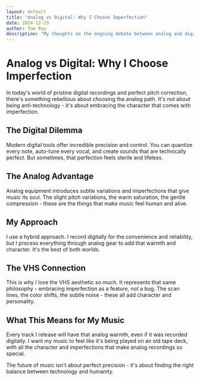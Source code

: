 ```yaml
---
layout: default
title: "Analog vs Digital: Why I Choose Imperfection"
date: 2024-12-23
author: Tom Ray
description: "My thoughts on the ongoing debate between analog and digital music production, and why imperfection often sounds more perfect"
---
```


# Analog vs Digital: Why I Choose Imperfection

In today's world of pristine digital recordings and perfect pitch correction, there's something rebellious about choosing the analog path. It's not about being anti-technology - it's about embracing the character that comes with imperfection.

## The Digital Dilemma

Modern digital tools offer incredible precision and control. You can quantize every note, auto-tune every vocal, and create sounds that are technically perfect. But sometimes, that perfection feels sterile and lifeless.

## The Analog Advantage

Analog equipment introduces subtle variations and imperfections that give music its soul. The slight pitch variations, the warm saturation, the gentle compression - these are the things that make music feel human and alive.

## My Approach

I use a hybrid approach. I record digitally for the convenience and reliability, but I process everything through analog gear to add that warmth and character. It's the best of both worlds.

## The VHS Connection

This is why I love the VHS aesthetic so much. It represents that same philosophy - embracing imperfection as a feature, not a bug. The scan lines, the color shifts, the subtle noise - these all add character and personality.

## What This Means for My Music

Every track I release will have that analog warmth, even if it was recorded digitally. I want my music to feel like it's being played on an old tape deck, with all the character and imperfections that make analog recordings so special.

The future of music isn't about perfect precision - it's about finding the right balance between technology and humanity. 